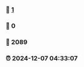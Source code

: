 ### :page_facing_up: [1](https://blog.zeonyu.eu.org/tag.html) 
### :speech_balloon: 0 
### :hibiscus: 2089 
### :alarm_clock: 2024-12-07 04:33:07 

